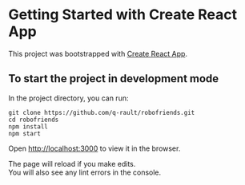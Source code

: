 # Getting Started with Create React App

This project was bootstrapped with [Create React App](https://github.com/facebook/create-react-app).

## To start the project in development mode

In the project directory, you can run:
```
git clone https://github.com/q-rault/robofriends.git
cd robofriends
npm install
npm start
```

Open [http://localhost:3000](http://localhost:3000) to view it in the browser.

The page will reload if you make edits.\
You will also see any lint errors in the console.

